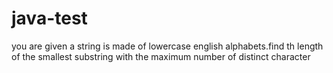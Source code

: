# java-test
you are given a string is made of lowercase english alphabets.find th length of the smallest substring with the maximum number of distinct character
